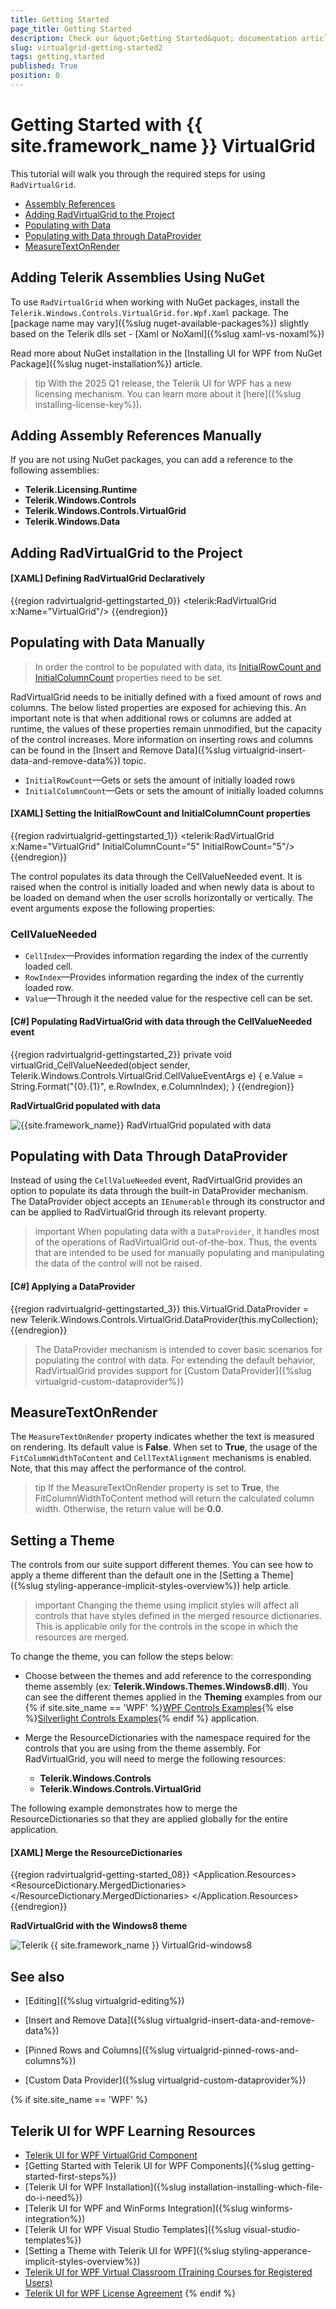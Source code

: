 ```yaml
---
title: Getting Started
page_title: Getting Started
description: Check our &quot;Getting Started&quot; documentation article for the RadVirtualGrid {{ site.framework_name }} control.
slug: virtualgrid-getting-started2
tags: getting,started
published: True
position: 0
---
```


# Getting Started with {{ site.framework_name }} VirtualGrid

This tutorial will walk you through the required steps for using `RadVirtualGrid`. 

* [Assembly References](#assembly-references)
* [Adding RadVirtualGrid to the Project](#adding-radvirtualgrid-to-the-project)
* [Populating with Data](#populating-with-data-manually)
* [Populating with Data through DataProvider](#populating-with-data-through-dataprovider)
* [MeasureTextOnRender](#measuretextonrender)

## Adding Telerik Assemblies Using NuGet

To use `RadVirtualGrid` when working with NuGet packages, install the `Telerik.Windows.Controls.VirtualGrid.for.Wpf.Xaml` package. The [package name may vary]({%slug nuget-available-packages%}) slightly based on the Telerik dlls set - [Xaml or NoXaml]({%slug xaml-vs-noxaml%})

Read more about NuGet installation in the [Installing UI for WPF from NuGet Package]({%slug nuget-installation%}) article.

>tip With the 2025 Q1 release, the Telerik UI for WPF has a new licensing mechanism. You can learn more about it [here]({%slug installing-license-key%}).

## Adding Assembly References Manually

If you are not using NuGet packages, you can add a reference to the following assemblies:

* __Telerik.Licensing.Runtime__
* __Telerik.Windows.Controls__
* __Telerik.Windows.Controls.VirtualGrid__
* __Telerik.Windows.Data__

## Adding RadVirtualGrid to the Project

#### __[XAML] Defining RadVirtualGrid Declaratively__
{{region radvirtualgrid-gettingstarted_0}}
	 <telerik:RadVirtualGrid x:Name="VirtualGrid"/>
{{endregion}}

## Populating with Data Manually

> In order the control to be populated with data, its [InitialRowCount and InitialColumnCount](#setting-initial-row-and-column-count) properties need to be set.

RadVirtualGrid needs to be initially defined with a fixed amount of rows and columns. The below listed properties are exposed for achieving this. An important note is that when additional rows or columns are added at runtime, the values of these properties remain unmodified, but the capacity of the control increases. More information on inserting rows and columns can be found in the [Insert and Remove Data]({%slug virtualgrid-insert-data-and-remove-data%}) topic.

* `InitialRowCount`&mdash;Gets or sets the amount of initially loaded rows
* `InitialColumnCount`&mdash;Gets or sets the amount of initially loaded columns

#### __[XAML] Setting the InitialRowCount and InitialColumnCount properties__
{{region radvirtualgrid-gettingstarted_1}}
	<telerik:RadVirtualGrid x:Name="VirtualGrid" 
                                InitialColumnCount="5" 
                                InitialRowCount="5"/>
{{endregion}}

The control populates its data through the CellValueNeeded event. It is raised when the control is initially loaded and when newly data is about to be loaded on demand when the user scrolls horizontally or vertically. The event arguments expose the following properties:

### CellValueNeeded

* `CellIndex`&mdash;Provides information regarding the index of the currently loaded cell.
* `RowIndex`&mdash;Provides information regarding the index of the currently loaded row.
* `Value`&mdash;Through it the needed value for the respective cell can be set.

#### __[C#] Populating RadVirtualGrid with data through the CellValueNeeded event__
{{region radvirtualgrid-gettingstarted_2}}
	private void virtualGrid_CellValueNeeded(object sender, 
            Telerik.Windows.Controls.VirtualGrid.CellValueEventArgs e)
        {
            e.Value = String.Format("{0}.{1}", e.RowIndex, e.ColumnIndex);
        }
{{endregion}}

__RadVirtualGrid populated with data__

![{{site.framework_name}} RadVirtualGrid populated with data](images/RadVirtualGrid_GettingStarted_01.png)

## Populating with Data Through DataProvider

Instead of using the `CellValueNeeded` event, RadVirtualGrid provides an option to populate its data through the built-in DataProvider mechanism. The DataProvider object accepts an `IEnumerable` through its constructor and can be applied to RadVirtualGrid through its relevant property.

>important When populating data with a `DataProvider`, it handles most of the operations of RadVirtualGrid out-of-the-box. Thus, the events that are intended to be used for manually populating and manipulating the data of the control will not be raised.

#### __[C#] Applying a DataProvider__
{{region radvirtualgrid-gettingstarted_3}}
	this.VirtualGrid.DataProvider = new Telerik.Windows.Controls.VirtualGrid.DataProvider(this.myCollection);
{{endregion}}

> The DataProvider mechanism is intended to cover basic scenarios for populating the control with data. For extending the default behavior, RadVirtualGrid provides support for [Custom DataProvider]({%slug virtualgrid-custom-dataprovider%})

## MeasureTextOnRender

The `MeasureTextOnRender` property indicates whether the text is measured on rendering. Its default value is __False__. When set to __True__, the usage of the `FitColumnWidthToContent` and `CellTextAlignment` mechanisms is enabled. Note, that this may affect the performance of the control.

>tip If the MeasureTextOnRender property is set to __True__, the FitColumnWidthToContent method will return the calculated column width. Otherwise, the return value will be __0.0__.

## Setting a Theme

The controls from our suite support different themes. You can see how to apply a theme different than the default one in the [Setting a Theme]({%slug styling-apperance-implicit-styles-overview%}) help article.

>important Changing the theme using implicit styles will affect all controls that have styles defined in the merged resource dictionaries. This is applicable only for the controls in the scope in which the resources are merged. 

To change the theme, you can follow the steps below:
* Choose between the themes and add reference to the corresponding theme assembly (ex: **Telerik.Windows.Themes.Windows8.dll**). You can see the different themes applied in the **Theming** examples from our {% if site.site_name == 'WPF' %}[WPF Controls Examples](https://demos.telerik.com/wpf/){% else %}[Silverlight Controls Examples](https://demos.telerik.com/silverlight/#GridView/Theming){% endif %} application.

* Merge the ResourceDictionaries with the namespace required for the controls that you are using from the theme assembly. For RadVirtualGrid, you will need to merge the following resources:

	* __Telerik.Windows.Controls__
	* __Telerik.Windows.Controls.VirtualGrid__

The following example demonstrates how to merge the ResourceDictionaries so that they are applied globally for the entire application.

#### __[XAML] Merge the ResourceDictionaries__  
{{region radvirtualgrid-getting-started_08}}
		<Application.Resources>
			<ResourceDictionary>
				<ResourceDictionary.MergedDictionaries>
	                <ResourceDictionary Source="/Telerik.Windows.Themes.Windows8;component/Themes/System.Windows.xaml"/>
	                <ResourceDictionary Source="/Telerik.Windows.Themes.Windows8;component/Themes/Telerik.Windows.Controls.xaml"/>
	                <ResourceDictionary Source="/Telerik.Windows.Themes.Windows8;component/Themes/Telerik.Windows.Controls.VirtualGrid.xaml"/>
				</ResourceDictionary.MergedDictionaries>
			</ResourceDictionary>
		</Application.Resources>
{{endregion}}
	
__RadVirtualGrid with the Windows8 theme__

![Telerik {{ site.framework_name }} VirtualGrid-windows8](images/RadVirtualGrid-windows8.png)

## See also

* [Editing]({%slug virtualgrid-editing%})

* [Insert and Remove Data]({%slug virtualgrid-insert-data-and-remove-data%})

* [Pinned Rows and Columns]({%slug virtualgrid-pinned-rows-and-columns%})

* [Custom Data Provider]({%slug virtualgrid-custom-dataprovider%})




{% if site.site_name == 'WPF' %}
## Telerik UI for WPF Learning Resources

* [Telerik UI for WPF VirtualGrid Component](https://www.telerik.com/products/wpf/virtualgrid.aspx)
* [Getting Started with Telerik UI for WPF Components]({%slug getting-started-first-steps%})
* [Telerik UI for WPF Installation]({%slug installation-installing-which-file-do-i-need%})
* [Telerik UI for WPF and WinForms Integration]({%slug winforms-integration%})
* [Telerik UI for WPF Visual Studio Templates]({%slug visual-studio-templates%})
* [Setting a Theme with Telerik UI for WPF]({%slug styling-apperance-implicit-styles-overview%})
* [Telerik UI for WPF Virtual Classroom (Training Courses for Registered Users)](https://learn.telerik.com/learn/course/external/view/elearning/16/telerik-ui-for-wpf) 
* [Telerik UI for WPF License Agreement](https://www.telerik.com/purchase/license-agreement/wpf-dlw-s)
{% endif %}

